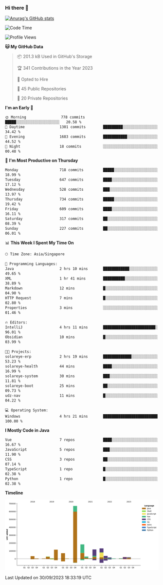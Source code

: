 ### Hi there 👋

[![Anurag's GitHub stats](https://github-readme-stats.vercel.app/api?username=xiumu2017&show_icons=true&theme=radical)](https://github.com/anuraghazra/github-readme-stats)

<!--
**xiumu2017/xiumu2017** is a ✨ _special_ ✨ repository because its `README.md` (this file) appears on your GitHub profile.

Here are some ideas to get you started:

- 🔭 I’m currently working on ...
- 🌱 I’m currently learning ...
- 👯 I’m looking to collaborate on ...
- 🤔 I’m looking for help with ...
- 💬 Ask me about ...
- 📫 How to reach me: ...
- 😄 Pronouns: ...
- ⚡ Fun fact: ...
-->

<!--START_SECTION:waka-->
![Code Time](http://img.shields.io/badge/Code%20Time-1%2C709%20hrs%2022%20mins-blue)

![Profile Views](http://img.shields.io/badge/Profile%20Views-0-blue)

**🐱 My GitHub Data** 

> 📦 201.3 kB Used in GitHub's Storage 
 > 
> 🏆 341 Contributions in the Year 2023
 > 
> 💼 Opted to Hire
 > 
> 📜 45 Public Repositories 
 > 
> 🔑 20 Private Repositories 
 > 
**I'm an Early 🐤** 

```text
🌞 Morning                778 commits         █████░░░░░░░░░░░░░░░░░░░░   20.58 % 
🌆 Daytime                1301 commits        █████████░░░░░░░░░░░░░░░░   34.42 % 
🌃 Evening                1683 commits        ███████████░░░░░░░░░░░░░░   44.52 % 
🌙 Night                  18 commits          ░░░░░░░░░░░░░░░░░░░░░░░░░   00.48 % 
```
📅 **I'm Most Productive on Thursday** 

```text
Monday                   718 commits         █████░░░░░░░░░░░░░░░░░░░░   18.99 % 
Tuesday                  647 commits         ████░░░░░░░░░░░░░░░░░░░░░   17.12 % 
Wednesday                528 commits         ███░░░░░░░░░░░░░░░░░░░░░░   13.97 % 
Thursday                 734 commits         █████░░░░░░░░░░░░░░░░░░░░   19.42 % 
Friday                   609 commits         ████░░░░░░░░░░░░░░░░░░░░░   16.11 % 
Saturday                 317 commits         ██░░░░░░░░░░░░░░░░░░░░░░░   08.39 % 
Sunday                   227 commits         ██░░░░░░░░░░░░░░░░░░░░░░░   06.01 % 
```


📊 **This Week I Spent My Time On** 

```text
🕑︎ Time Zone: Asia/Singapore

💬 Programming Languages: 
Java                     2 hrs 10 mins       ████████████░░░░░░░░░░░░░   49.65 % 
XML                      1 hr 41 mins        ██████████░░░░░░░░░░░░░░░   38.89 % 
Markdown                 12 mins             █░░░░░░░░░░░░░░░░░░░░░░░░   04.90 % 
HTTP Request             7 mins              █░░░░░░░░░░░░░░░░░░░░░░░░   02.80 % 
Properties               3 mins              ░░░░░░░░░░░░░░░░░░░░░░░░░   01.46 % 

🔥 Editors: 
IntelliJ                 4 hrs 11 mins       ████████████████████████░   96.01 % 
Obsidian                 10 mins             █░░░░░░░░░░░░░░░░░░░░░░░░   03.99 % 

🐱‍💻 Projects: 
solareye-erp             2 hrs 19 mins       █████████████░░░░░░░░░░░░   53.23 % 
solareye-health          44 mins             ████░░░░░░░░░░░░░░░░░░░░░   16.99 % 
solareye-system          30 mins             ███░░░░░░░░░░░░░░░░░░░░░░   11.81 % 
solareye-boot            25 mins             ██░░░░░░░░░░░░░░░░░░░░░░░   09.73 % 
udz-nav                  11 mins             █░░░░░░░░░░░░░░░░░░░░░░░░   04.22 % 

💻 Operating System: 
Windows                  4 hrs 21 mins       █████████████████████████   100.00 % 
```

**I Mostly Code in Java** 

```text
Vue                      7 repos             ████░░░░░░░░░░░░░░░░░░░░░   16.67 % 
JavaScript               5 repos             ███░░░░░░░░░░░░░░░░░░░░░░   11.90 % 
CSS                      3 repos             ██░░░░░░░░░░░░░░░░░░░░░░░   07.14 % 
TypeScript               1 repo              █░░░░░░░░░░░░░░░░░░░░░░░░   02.38 % 
Python                   1 repo              █░░░░░░░░░░░░░░░░░░░░░░░░   02.38 % 
```



**Timeline**

![Lines of Code chart](https://raw.githubusercontent.com/xiumu2017/xiumu2017/main/assets/bar_graph.png)


 Last Updated on 30/09/2023 18:33:19 UTC
<!--END_SECTION:waka-->
